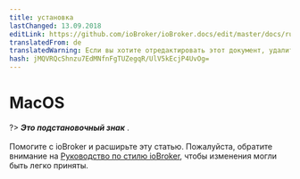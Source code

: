 ```yaml
---
title: установка
lastChanged: 13.09.2018
editLink: https://github.com/ioBroker/ioBroker.docs/edit/master/docs/ru/install/macos.md
translatedFrom: de
translatedWarning: Если вы хотите отредактировать этот документ, удалите поле «translationFrom», в противном случае этот документ будет снова автоматически переведен
hash: jMQVRQcShnzu7EdMNfnFgTUZegqR/UlV5kEcjP4UvOg=
---
```

# MacOS
?> ***Это подстановочный знак*** . <br><br> Помогите с ioBroker и расширьте эту статью. Пожалуйста, обратите внимание на [Руководство по стилю ioBroker](community/styleguidedoc), чтобы изменения могли быть легко приняты.